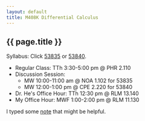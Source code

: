 ```yaml
---
layout: default
title: M408K Differential Calculus
---
```


## {{ page.title }}
 
Syllabus: Click [53835](https://www.ma.utexas.edu/users/pmorales/syllabus/syllabus.php?unique=53835) or [53840](https://www.ma.utexas.edu/users/pmorales/syllabus/syllabus.php?unique=53840).

- Regular Class: TTh 3:30-5:00 pm @ PHR 2.110
- Discussion Session: 
	- MW 10:00-11:00 am @ NOA 1.102 for 53835
	- MW 12:00-1:00 pm @ CPE 2.220 for 53840
- Dr. He's Office Hour: TTh 12:30 pm @ RLM 13.140
- My Office Hour: MWF 1:00-2:00 pm @ RLM 11.130

I typed some [note](note-00.pdf) that might be helpful.